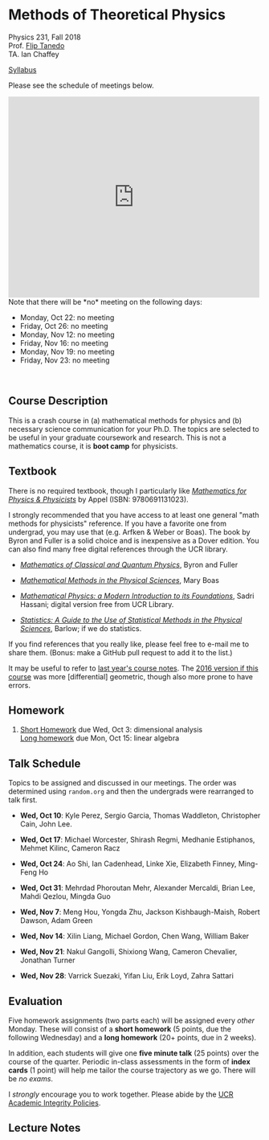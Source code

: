 # Methods of Theoretical Physics

Physics 231, Fall 2018  
Prof. [Flip Tanedo](http://physics.ucr.edu/~flip/)  
TA. Ian Chaffey

[Syllabus](https://github.com/Tanedo/Physics231-2018/blob/master/syllabus/P231_Syllabus_2018.pdf)

Please see the schedule of meetings below.
<iframe src="https://calendar.google.com/calendar/embed?mode=AGENDA&amp;height=400&amp;wkst=1&amp;bgcolor=%23FFFFFF&amp;src=ucr.edu_8a868svun2q0agsnergs8nldr4%40group.calendar.google.com&amp;color=%23853104&amp;ctz=America%2FLos_Angeles" style="border-width:0" width="500" height="400" frameborder="0" scrolling="no"></iframe>
Note that there will be *no* meeting on the following days:

* Monday, Oct 22: no meeting
* Friday, Oct 26: no meeting
* Monday, Nov 12: no meeting
* Friday, Nov 16: no meeting
* Monday, Nov 19: no meeting
* Friday, Nov 23: no meeting

<br/>

## Course Description

This is a crash course in (a) mathematical methods for physics and (b) necessary science communication for your Ph.D. The topics are selected to be useful in your graduate coursework and research. This is not a mathematics course, it is **boot camp** for physicists. 

## Textbook

There is no required textbook, though I particularly like [*Mathematics for Physics & Physicists*](https://press.princeton.edu/titles/8452.html) by Appel (ISBN: 9780691131023). 

I strongly recommended that you have access to at least one general "math methods for physicists" reference. If you have a favorite one from undergrad, you may use that (e.g. Arfken & Weber or Boas). The book by Byron and Fuller is a solid choice and is inexpensive as a Dover edition. You can also find many free digital references through the UCR library.

* [*Mathematics of Classical and Quantum Physics*](http://store.doverpublications.com/048667164x.html),  Byron and Fuller

* [*Mathematical Methods in the Physical Sciences*](http://www.wiley.com/WileyCDA/WileyTitle/productCd-EHEP000360.html),  Mary Boas 

* [*Mathematical Physics: a Modern Introduction to its Foundations*](http://scotty.ucr.edu/record=b4477256~S5), Sadri Hassani; digital version free from UCR Library.

* [*Statistics: A Guide to the Use of Statistical Methods in the Physical Sciences*](http://www.wiley.com/WileyCDA/WileyTitle/productCd-0471922951.html), Barlow; if we do statistics.

If you find references that you really like, please feel free to e-mail me to share them. (Bonus: make a GitHub pull request to add it to the list.)

It may be useful to refer to [last year's course notes](https://github.com/Tanedo/P231-2017). The [2016 version if this course](https://github.com/Tanedo/P231-2016) was more [differential] geometric, though also more prone to have errors.

## Homework

1. [Short Homework](https://github.com/Tanedo/Physics231-2018/blob/master/homework/P231_2018_HW1a.pdf) due Wed, Oct 3: dimensional analysis  
	[Long homework](https://github.com/Tanedo/Physics231-2018/blob/master/homework/P231_2018_HW1b.pdf) due Mon, Oct 15: linear algebra  
	
<!--2. [Short Homework]()  
	[Long homework ]()  
-->
## Talk Schedule

Topics to be assigned and discussed in our meetings. The order was determined using `random.org` and then the undergrads were rearranged to talk first.

* **Wed, Oct 10**:
Kyle Perez, 
Sergio Garcia, 
Thomas Waddleton, 
Christopher Cain, 
John Lee.

* **Wed, Oct 17**:
Michael Worcester,
Shirash Regmi,
Medhanie Estiphanos,
Mehmet Kilinc,
Cameron Racz

* **Wed, Oct 24**:
Ao Shi,
Ian Cadenhead,
Linke Xie,
Elizabeth Finney,
Ming-Feng Ho

* **Wed, Oct 31**:
Mehrdad Phoroutan Mehr,
Alexander Mercaldi,
Brian Lee,
Mahdi Qezlou,
Mingda Guo

* **Wed, Nov 7**:
Meng Hou,
Yongda Zhu,
Jackson Kishbaugh-Maish,
Robert Dawson,
Adam Green

* **Wed, Nov 14**:
Xilin Liang,
Michael Gordon,
Chen Wang,
William Baker

* **Wed, Nov 21**:
Nakul Gangolli,
Shixiong Wang,
Cameron Chevalier,
Jonathan Turner

* **Wed, Nov 28**:
Varrick Suezaki,
Yifan Liu,
Erik Loyd,
Zahra Sattari

## Evaluation

Five homework assignments (two parts each) will be assigned every *other* Monday. These will consist of a **short homework** (5 points, due the following Wednesday) and a **long homework** (20+ points, due in 2 weeks). 

In addition, each students will give one **five minute talk** (25 points) over the course of the quarter. Periodic in-class assessments in the form of **index cards** (1 point) will help me tailor the course trajectory as we go. There will be *no exams*. 

I *strongly* encourage you to work together. Please abide by the [UCR Academic Integrity Policies](http://conduct.ucr.edu/policies/academicintegrity.html).

## Lecture Notes
